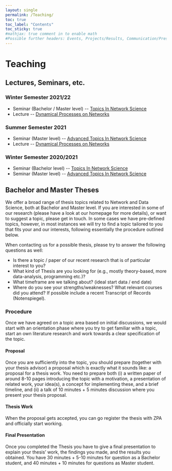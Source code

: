 ```yaml
---
layout: single
permalink: /Teaching/
toc: true
toc_label: "Contents"
toc_sticky: true
#mathjax: true comment in to enable math
#Possible further headers: Events, Projects/Results, Communication/Presentation, News
---
```

<script>addBackToTop({
  backgroundColor: '#fff',
  innerHTML: 'Back to Top',
  textColor: '#333'
})</script>
<style>
  #back-to-top {
    border: 1px solid #ccc;
    border-radius: 0;
    font-family: sans-serif;
    font-size: 14px;
    width: 100px;
    text-align: center;
    line-height: 30px;
    height: 30px;
  }
</style>

# Teaching

## Lectures, Seminars, etc.

### Winter  Semester 2021/22
* Seminar (Bachelor / Master level) -- [Topics In Network Science](TopicsInNetworkScienceWS21_22)   
* Lecture -- [Dynamical Processes on Networks](DynamicalProcessesOnNetworksSS2021)

### Summer Semester 2021
* Seminar (Master level) -- [Advanced Topics In Network Science](AdvancedTopicsInNetworkScienceSS2021)   
* Lecture -- [Dynamical Processes on Networks](DynamicalProcessesOnNetworksSS2021)

### Winter Semester 2020/2021
* Seminar (Bachelor level) -- [Topics In Network Science](TopicsInNetworkScience)
* Seminar (Master level) -- [Advanced Topics In Network Science](AdvancedTopicsInNetworkScience)


## Bachelor and Master Theses
We offer a broad range of thesis topics related to Network and Data Science, both at Bachelor and Master level.
If you are interested in some of our research (please have a look at our homepage for more details), or want to suggest a topic, please get in touch.
In some cases we have pre-defined topics, however, in most instances we will try to find a topic tailored to you that fits your and our interests, following essentially the procedure outlined below.

When contacting us for a possible thesis, please try to answer the following questions as well:
- Is there a topic / paper of our recent research that is of particular interest to you?
- What kind of Thesis are you looking for (e.g., mostly theory-based, more data-analysis, programming etc.)?
- What timeframe are we talking about? (ideal start data / end date)
- Where do you see your strengths/weaknesses? What relevant courses did you attend? If possible include a recent Transcript of Records (Notenspiegel).


### Procedure
Once we have agreed on a topic area based on initial discussions, we would start with an orientation phase where you try to get familiar with a topic, start an own literature research and work towards a clear specification of the topic.

#### Proposal
Once you are sufficiently into the topic, you should prepare (together with your thesis advisor) a proposal  which is exactly what it sounds like: a proposal for a thesis work. You need to prepare both (i) a written paper of around 8-10 pages introducing the topic with a motivation, a presentation of related work, your idea(s), a concept for implementing these, and a brief timeline, and (ii) a talk of 10 minutes + 5 minutes discussion where you present your thesis proposal.

#### Thesis Work
When the proposal gets accepted, you can go register the thesis with ZPA and officially start working.

#### Final Presentation
Once you completed the Thesis you have to give a final presentation to explain your thesis’ work, the findings you made, and the results you obtained. You have 30 minutes + 5-10 minutes for question as a Bachelor student, and 40 minutes + 10 minutes for questions as Master student.
